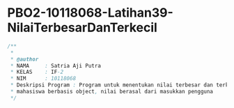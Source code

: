 # PBO2-10118068-Latihan39-NilaiTerbesarDanTerkecil
```java
/**
 *
 * @author
 * NAMA     : Satria Aji Putra
 * KELAS    : IF-2
 * NIM      : 10118068
 * Deskripsi Program : Program untuk menentukan nilai terbesar dan terkecil
 * mahasiswa berbasis object, nilai berasal dari masukkan pengguna
 */
 ```
